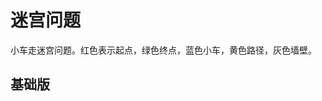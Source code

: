 <script setup>
import Maze from '@vp/page-only/maze/index.vue'
</script>

# 迷宫问题

小车走迷宫问题。红色表示起点，绿色终点，蓝色小车，黄色路径，灰色墙壁。

## 基础版

<Maze />

